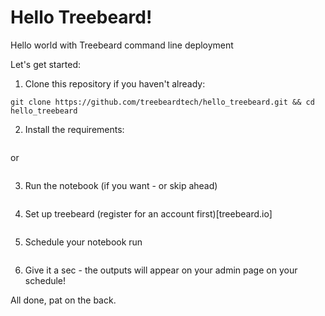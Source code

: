 # Hello Treebeard!
Hello world with Treebeard command line deployment

Let's get started:
1. Clone this repository if you haven't already:
```
git clone https://github.com/treebeardtech/hello_treebeard.git && cd hello_treebeard
```

2. Install the requirements:
```pipenv install -r requirements.txt
```
or 
```pip install -r requirements.txt
```

3. Run the notebook (if you want - or skip ahead)
```jupyter notebook
```

4. Set up treebeard (register for an account first)[treebeard.io]
```treebeard configure
```

5. Schedule your notebook run
```treebeard deploy --daily
```

6. Give it a sec - the outputs will appear on your admin page on your schedule!

All done, pat on the back.
